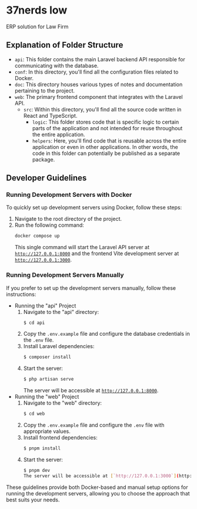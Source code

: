 # 37nerds low

ERP solution for Law Firm

## Explanation of Folder Structure

-   `api`: This folder contains the main Laravel backend API responsible for communicating with the database.
-   `conf`: In this directory, you'll find all the configuration files related to Docker.
-   `doc`: This directory houses various types of notes and documentation pertaining to the project.
-   `web`: The primary frontend component that integrates with the Laravel API.
    -   `src`: Within this directory, you'll find all the source code written in React and TypeScript.
        -   `logic`: This folder stores code that is specific logic to certain parts of the application and not intended for reuse throughout the entire application.
        -   `helpers`: Here, you'll find code that is reusable across the entire application or even in other applications. In other words, the code in this folder can potentially be published as a separate package.

## Developer Guidelines

### Running Development Servers with Docker

To quickly set up development servers using Docker, follow these steps:

1. Navigate to the root directory of the project.
2. Run the following command:
    ```sh
    docker compose up
    ```
    This single command will start the Laravel API server at [`http://127.0.0.1:8000`](http://127.0.0.1:8000) and the frontend Vite development server at [`http://127.0.0.1:3000`](http://127.0.0.1:3000).

### Running Development Servers Manually

If you prefer to set up the development servers manually, follow these instructions:

-   Running the "api" Project
    1. Navigate to the "api" directory:
        ```sh
        $ cd api
        ```
    2. Copy the `.env.example` file and configure the database credentials in the `.env` file.
    3. Install Laravel dependencies:
        ```sh
        $ composer install
        ```
    4. Start the server:
        ```sh
        $ php artisan serve
        ```
        The server will be accessible at [`http://127.0.0.1:8000`](http://127.0.0.1:8000).
-   Running the "web" Project
    1. Navigate to the "web" directory:
        ```sh
        $ cd web
        ```
    2. Copy the `.env.example` file and configure the `.env` file with appropriate values.
    3. Install frontend dependencies:
        ```sh
        $ pnpm install
        ```
    4. Start the server:
        ```sh
        $ pnpm dev
        The server will be accessible at [`http://127.0.0.1:3000`](http://127.0.0.1:3000).
        ```

These guidelines provide both Docker-based and manual setup options for running the development servers, allowing you to choose the approach that best suits your needs.
